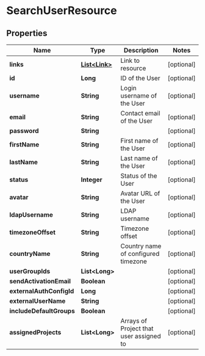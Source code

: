 
# SearchUserResource

## Properties
Name | Type | Description | Notes
------------ | ------------- | ------------- | -------------
**links** | [**List&lt;Link&gt;**](Link.md) | Link to resource |  [optional]
**id** | **Long** | ID of the User |  [optional]
**username** | **String** | Login username of the User |  [optional]
**email** | **String** | Contact email of the User |  [optional]
**password** | **String** |  |  [optional]
**firstName** | **String** | First name of the User |  [optional]
**lastName** | **String** | Last name of the User |  [optional]
**status** | **Integer** | Status of the User |  [optional]
**avatar** | **String** | Avatar URL of the User |  [optional]
**ldapUsername** | **String** | LDAP username |  [optional]
**timezoneOffset** | **String** | Timezone offset |  [optional]
**countryName** | **String** | Country name of configured timezone |  [optional]
**userGroupIds** | **List&lt;Long&gt;** |  |  [optional]
**sendActivationEmail** | **Boolean** |  |  [optional]
**externalAuthConfigId** | **Long** |  |  [optional]
**externalUserName** | **String** |  |  [optional]
**includeDefaultGroups** | **Boolean** |  |  [optional]
**assignedProjects** | **List&lt;Long&gt;** | Arrays of Project that user assigned to |  [optional]




